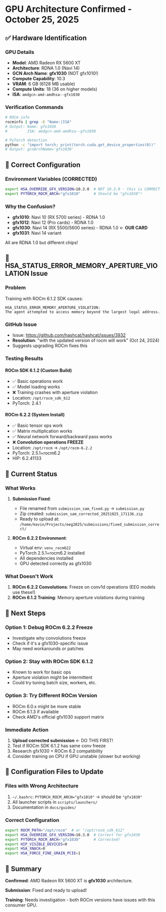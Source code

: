 # GPU Architecture Confirmed - October 25, 2025

## ✅ Hardware Identification

### GPU Details
- **Model**: AMD Radeon RX 5600 XT
- **Architecture**: RDNA 1.0 (Navi 14)
- **GCN Arch Name**: **gfx1030** (NOT gfx1010!)
- **Compute Capability**: 10.3
- **VRAM**: 6 GB (6128 MB usable)
- **Compute Units**: 18 (36 on higher models)
- **ISA**: `amdgcn-amd-amdhsa--gfx1030`

### Verification Commands
```bash
# ROCm info
rocminfo | grep -E "Name:|ISA"
# Output: Name: gfx1030
#         ISA: amdgcn-amd-amdhsa--gfx1030

# PyTorch detection
python -c "import torch; print(torch.cuda.get_device_properties(0))"
# Output: gcnArchName='gfx1030'
```

## 🔧 Correct Configuration

### Environment Variables (CORRECTED)
```bash
export HSA_OVERRIDE_GFX_VERSION=10.3.0  # NOT 10.3.0 - this is CORRECT!
export PYTORCH_ROCM_ARCH="gfx1010"      # Should be "gfx1030"!
```

### Why the Confusion?
- **gfx1010**: Navi 10 (RX 5700 series) - RDNA 1.0
- **gfx1012**: Navi 12 (Pro cards) - RDNA 1.0
- **gfx1030**: Navi 14 (RX 5500/5600 series) - RDNA 1.0 ← **OUR CARD**
- **gfx1031**: Navi 14 variant

All are RDNA 1.0 but different chips!

## 🐛 HSA_STATUS_ERROR_MEMORY_APERTURE_VIOLATION Issue

### Problem
Training with ROCm 6.1.2 SDK causes:
```
HSA_STATUS_ERROR_MEMORY_APERTURE_VIOLATION: 
The agent attempted to access memory beyond the largest legal address.
```

### GitHub Issue
- Issue: https://github.com/hashcat/hashcat/issues/3932
- **Resolution**: "with the updated version of rocm will work" (Oct 24, 2024)
- Suggests upgrading ROCm fixes this

### Testing Results

#### ROCm SDK 6.1.2 (Custom Build)
- ✅ Basic operations work
- ✅ Model loading works  
- ❌ Training crashes with aperture violation
- Location: `/opt/rocm_sdk_612`
- PyTorch: 2.4.1

#### ROCm 6.2.2 (System Install)
- ✅ Basic tensor ops work
- ✅ Matrix multiplication works
- ✅ Neural network forward/backward pass works
- ❌ **Convolution operations FREEZE**
- Location: `/opt/rocm` → `/opt/rocm-6.2.2`
- PyTorch: 2.5.1+rocm6.2
- HIP: 6.2.41133

## 🎯 Current Status

### What Works
1. **Submission Fixed**: 
   - File renamed from `submission_sam_fixed.py` → `submission.py`
   - Zip created: `submission_sam_corrected_20251025_171136.zip`
   - Ready to upload at: `/home/kevin/Projects/eeg2025/submissions/fixed_submission_correct/`

2. **ROCm 6.2.2 Environment**:
   - Virtual env: `venv_rocm622`
   - PyTorch 2.5.1+rocm6.2 installed
   - All dependencies installed
   - GPU detected correctly as gfx1030

### What Doesn't Work
1. **ROCm 6.2.2 Convolutions**: Freeze on conv1d operations (EEG models use these!)
2. **ROCm 6.1.2 Training**: Memory aperture violations during training

## 🤔 Next Steps

### Option 1: Debug ROCm 6.2.2 Freeze
- Investigate why convolutions freeze
- Check if it's a gfx1030-specific issue
- May need workarounds or patches

### Option 2: Stay with ROCm SDK 6.1.2
- Known to work for basic ops
- Aperture violation might be intermittent
- Could try tuning batch size, workers, etc.

### Option 3: Try Different ROCm Version
- ROCm 6.0.x might be more stable
- ROCm 6.1.3 if available
- Check AMD's official gfx1030 support matrix

### Immediate Action
1. **Upload corrected submission** ← DO THIS FIRST!
2. Test if ROCm SDK 6.1.2 has same conv freeze
3. Research gfx1030 + ROCm 6.2 compatibility
4. Consider training on CPU if GPU unstable (slower but working)

## 📝 Configuration Files to Update

### Files with Wrong Architecture
1. `~/.bashrc`: `PYTORCH_ROCM_ARCH="gfx1010"` → should be `"gfx1030"`
2. All launcher scripts in `scripts/launchers/`
3. Documentation in `docs/guides/`

### Correct Configuration
```bash
export ROCM_PATH="/opt/rocm"  # or "/opt/rocm_sdk_612"
export HSA_OVERRIDE_GFX_VERSION=10.3.0  # Correct for gfx1030
export PYTORCH_ROCM_ARCH="gfx1030"      # Corrected!
export HIP_VISIBLE_DEVICES=0
export HSA_XNACK=0
export HSA_FORCE_FINE_GRAIN_PCIE=1
```

## 🎉 Summary

**Confirmed**: AMD Radeon RX 5600 XT is **gfx1030** architecture.

**Submission**: Fixed and ready to upload!

**Training**: Needs investigation - both ROCm versions have issues with this consumer GPU.

